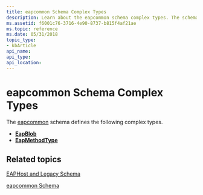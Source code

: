 ```yaml
---
title: eapcommon Schema Complex Types
description: Learn about the eapcommon schema complex types. The schema defines the EapBlob and EapMethodType complex types.
ms.assetid: f6001c76-3716-4e90-8737-b815f4af21ae
ms.topic: reference
ms.date: 05/31/2018
topic_type: 
- kbArticle
api_name: 
api_type: 
api_location: 
---
```


# eapcommon Schema Complex Types

The [eapcommon](eapcommonschema-schema.md) schema defines the following complex types.

-   [**EapBlob**](eapcommonschema-eapblob-complextype.md)
-   [**EapMethodType**](eapcommonschema-eapmethodtype-complextype.md)

## Related topics

<dl> <dt>

[EAPHost and Legacy Schema](eaphost-schemas.md)
</dt> <dt>

[eapcommon Schema](eapcommonschema-schema.md)
</dt> </dl>

 

 




